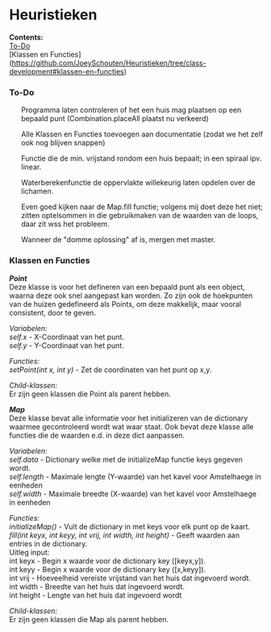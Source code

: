 # Heuristieken
<b>Contents:</b><br>
[To-Do](https://github.com/JoeySchouten/Heuristieken/tree/class-development#to-do)<br>
[Klassen en Functies] (https://github.com/JoeySchouten/Heuristieken/tree/class-development#klassen-en-functies) <br>

<h3>To-Do</h3>
<ul> Programma laten controleren of het een huis mag plaatsen op een bepaald punt (Combination.placeAll plaatst nu verkeerd)</ul>
<ul> Alle Klassen en Functies toevoegen aan documentatie (zodat we het zelf ook nog blijven snappen)</ul>
<ul> Functie die de min. vrijstand rondom een huis bepaalt; in een spiraal ipv. linear.</ul>
<ul> Waterberekenfunctie de oppervlakte willekeurig laten opdelen over de lichamen.</ul>
<ul> Even goed kijken naar de Map.fill functie; volgens mij doet deze het niet; zitten optelsommen in die gebruikmaken van de waarden van de loops, daar zit wss het probleem.</ul>
<ul> Wanneer de "domme oplossing" af is, mergen met master. </ul>


<h3>Klassen en Functies</h3>
<i><b>Point</b></i><br>
Deze klasse is voor het defineren van een bepaald punt als een object, waarna deze ook snel aangepast kan worden.
Zo zijn ook de hoekpunten van de huizen gedefineerd als Points, om deze makkelijk, maar vooral consistent, door te geven.

<i>Variabelen:</i><br>
<i>self.x</i> - X-Coordinaat van het punt.<br>
<i>self.y</i> - Y-Coordinaat van het punt.<br>

<i>Functies:</i><br>
<i>setPoint(int x, int y)</i> - Zet de coordinaten van het punt op x,y.<br>

<i>Child-klassen:</i><br>
Er zijn geen klassen die Point als parent hebben.


<i><b>Map</b></i><br>
Deze klasse bevat alle informatie voor het initializeren van de dictionary waarmee gecontroleerd wordt wat waar staat.
Ook bevat deze klasse alle functies die de waarden e.d. in deze dict aanpassen.

<i>Variabelen:</i><br>
<i>self.data</i> - Dictionary welke met de initializeMap functie keys gegeven wordt.<br>
<i>self.length</i> - Maximale lengte (Y-waarde) van het kavel voor Amstelhaege in eenheden<br>
<i>self.width</i> - Maximale breedte (X-waarde) van het kavel voor Amstelhaege in eenheden<br>

<i>Functies:</i><br>
<i>initializeMap()</i> - Vult de dictionary in met keys voor elk punt op de kaart.<br>
<i>fill(int keyx, int keyy, int vrij, int width, int height)</i> - Geeft waarden aan entries in de dictionary. <br>
  Uitleg input:<br>
      int keyx - Begin x waarde voor de dictionary key ([keyx,y]).<br>
      int keyy - Begin x waarde voor de dictionary key ([x,keyy]).<br>
      int vrij - Hoeveelheid vereiste vrijstand van het huis dat ingevoerd wordt.<br>
      int width - Breedte van het huis dat ingevoerd wordt.<br>
      int height - Lengte van het huis dat ingevoerd wordt<br>

<i>Child-klassen:</i><br>
Er zijn geen klassen die Map als parent hebben.
